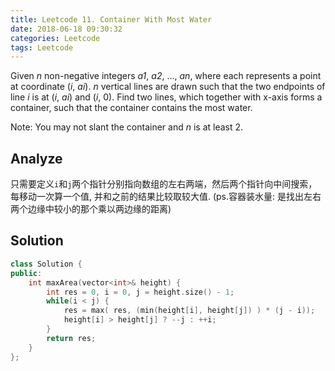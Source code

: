 ```yaml
---
title: Leetcode 11. Container With Most Water
date: 2018-06-18 09:30:32
categories: Leetcode
tags: Leetcode
---
```


Given  _n_  non-negative integers  _a1_,  _a2_, ...,  _an_, where each represents a point at coordinate (_i_,  _ai_).  _n_  vertical lines are drawn such that the two endpoints of line  _i_  is at (_i_,  _ai_) and (_i_, 0). Find two lines, which together with x-axis forms a container, such that the container contains the most water.

Note: You may not slant the container and  _n_  is at least 2.
<!--more-->
## Analyze
只需要定义`i`和`j`两个指针分别指向数组的左右两端，然后两个指针向中间搜索，每移动一次算一个值, 并和之前的结果比较取较大值. (ps.容器装水量: 是找出左右两个边缘中较小的那个乘以两边缘的距离)
## Solution
```cpp
class Solution {
public:
    int maxArea(vector<int>& height) {
        int res = 0, i = 0, j = height.size() - 1;
        while(i < j) {
            res = max( res, (min(height[i], height[j]) ) * (j - i));
            height[i] > height[j] ? --j : ++i;
        }
        return res;
    }
};
```
